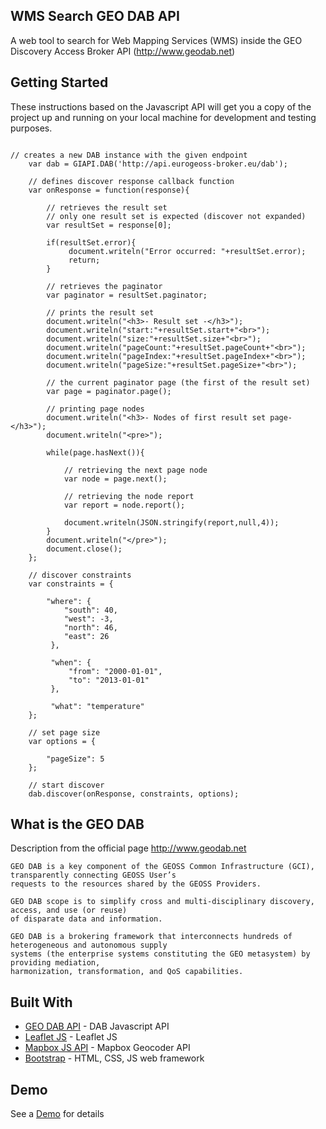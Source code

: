 ## WMS Search GEO DAB API

A web tool to search for Web Mapping Services (WMS) inside the GEO Discovery Access Broker API (http://www.geodab.net)

## Getting Started

These instructions based on the Javascript API will get you a copy of the project up and running on your local machine for development and testing purposes.

```

// creates a new DAB instance with the given endpoint
    var dab = GIAPI.DAB('http://api.eurogeoss-broker.eu/dab');

    // defines discover response callback function
    var onResponse = function(response){
    	
    	// retrieves the result set
    	// only one result set is expected (discover not expanded)     
        var resultSet = response[0];
    	
    	if(resultSet.error){
    	     document.writeln("Error occurred: "+resultSet.error); 
             return;
        }
        
        // retrieves the paginator   
        var paginator = resultSet.paginator;
                        
        // prints the result set
        document.writeln("<h3>- Result set -</h3>");
        document.writeln("start:"+resultSet.start+"<br>"); 
        document.writeln("size:"+resultSet.size+"<br>"); 
        document.writeln("pageCount:"+resultSet.pageCount+"<br>"); 
        document.writeln("pageIndex:"+resultSet.pageIndex+"<br>"); 
        document.writeln("pageSize:"+resultSet.pageSize+"<br>"); 
 
        // the current paginator page (the first of the result set)    
        var page = paginator.page();
        
        // printing page nodes
        document.writeln("<h3>- Nodes of first result set page-</h3>"); 
        document.writeln("<pre>"); 

        while(page.hasNext()){

            // retrieving the next page node
            var node = page.next();
        
            // retrieving the node report
            var report = node.report();     
                           
            document.writeln(JSON.stringify(report,null,4));
        }
        document.writeln("</pre>");
        document.close();
    };

    // discover constraints
    var constraints = {
        
        "where": {
            "south": 40,
            "west": -3,
            "north": 46,
            "east": 26
         },
         
         "when": {
             "from": "2000-01-01",
             "to": "2013-01-01"
         },
         
         "what": "temperature"               
    };
    
    // set page size
    var options = {
        
        "pageSize": 5           
    };
                
    // start discover
    dab.discover(onResponse, constraints, options);

```

## What is the GEO DAB

Description from the official page http://www.geodab.net

```
GEO DAB is a key component of the GEOSS Common Infrastructure (GCI), transparently connecting GEOSS User’s 
requests to the resources shared by the GEOSS Providers.

GEO DAB scope is to simplify cross and multi-disciplinary discovery, access, and use (or reuse) 
of disparate data and information.

GEO DAB is a brokering framework that interconnects hundreds of heterogeneous and autonomous supply 
systems (the enterprise systems constituting the GEO metasystem) by providing mediation, 
harmonization, transformation, and QoS capabilities.
```

## Built With

* [GEO DAB API](http://api.eurogeoss-broker.eu/docs/index.html) - DAB Javascript API
* [Leaflet JS](http://leafletjs.com/) - Leaflet JS
* [Mapbox JS API](https://www.mapbox.com/mapbox-gl-js/example/mapbox-gl-geocoder/) - Mapbox Geocoder API
* [Bootstrap](http://getbootstrap.com/) - HTML, CSS, JS web framework

## Demo

See a [Demo](http://rawgit.com/ChristianLanger/WMS-Search-DAB-API/master/index.html) for details

